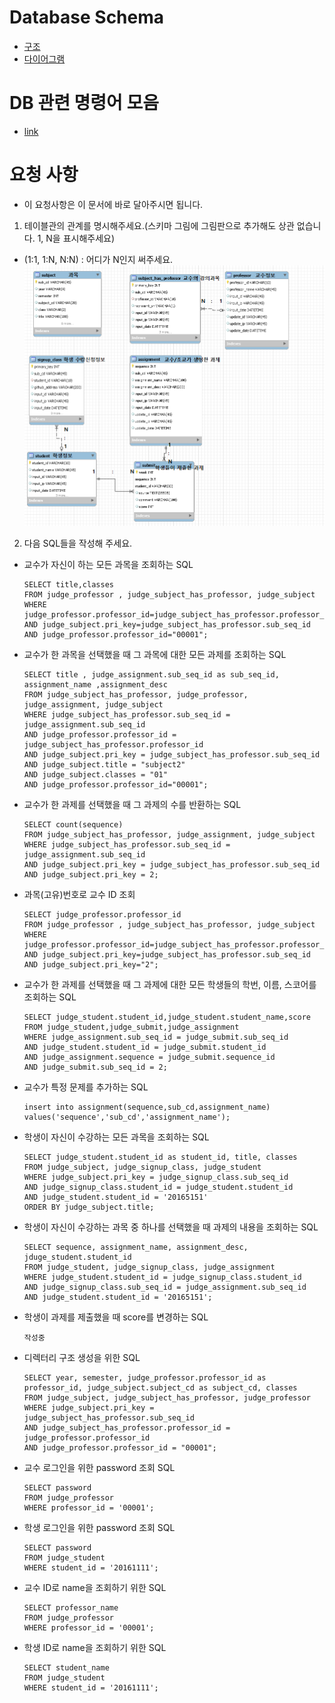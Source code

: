 # Database Schema
- [구조](https://github.com/BJ-Lim/Capstone_Design/blob/master/database/database.md)
- [다이어그램](https://github.com/BJ-Lim/Capstone_Design/blob/master/database/db_img/0227ERD_v4.PNG)
# DB 관련 명령어 모음
- [link](https://github.com/BJ-Lim/Capstone_Design/blob/master/database/db_command.md)

# 요청 사항

- 이 요청사항은 이 문서에 바로 달아주시면 됩니다.
1. 테이블관의 관계를 명시해주세요.(스키마 그림에 그림판으로 추가해도 상관 없습니다. 1, N을 표시해주세요)
- (1:1, 1:N, N:N) : 어디가 N인지 써주세요.
![테이블 관계 분석](https://github.com/BJ-Lim/Capstone_Design/blob/master/database/db_img/DB관계.PNG)

2. 다음 SQL들을 작성해 주세요.
- 교수가 자신이 하는 모든 과목을 조회하는 SQL
  ```
  SELECT title,classes 
  FROM judge_professor , judge_subject_has_professor, judge_subject 
  WHERE judge_professor.professor_id=judge_subject_has_professor.professor_id
  AND judge_subject.pri_key=judge_subject_has_professor.sub_seq_id 
  AND judge_professor.professor_id="00001";
  ```
 
 - 교수가 한 과목을 선택했을 때 그 과목에 대한 모든 과제를 조회하는 SQL
    ```
    SELECT title , judge_assignment.sub_seq_id as sub_seq_id, assignment_name ,assignment_desc
    FROM judge_subject_has_professor, judge_professor, judge_assignment, judge_subject
    WHERE judge_subject_has_professor.sub_seq_id = judge_assignment.sub_seq_id 
    AND judge_professor.professor_id = judge_subject_has_professor.professor_id
    AND judge_subject.pri_key = judge_subject_has_professor.sub_seq_id
    AND judge_subject.title = "subject2"
    AND judge_subject.classes = "01"
    AND judge_professor.professor_id="00001";
    ```
  
- 교수가 한 과제를 선택했을 때 그 과제의 수를 반환하는 SQL
  ```
  SELECT count(sequence)
  FROM judge_subject_has_professor, judge_assignment, judge_subject
  WHERE judge_subject_has_professor.sub_seq_id = judge_assignment.sub_seq_id 
  AND judge_subject.pri_key = judge_subject_has_professor.sub_seq_id
  AND judge_subject.pri_key = 2;
  ```
  
- 과목(고유)번호로 교수 ID 조회
  ```
  SELECT judge_professor.professor_id
  FROM judge_professor , judge_subject_has_professor, judge_subject 
  WHERE judge_professor.professor_id=judge_subject_has_professor.professor_id
  AND judge_subject.pri_key=judge_subject_has_professor.sub_seq_id 
  AND judge_subject.pri_key="2";
  ```
  
- 교수가 한 과제를 선택했을 때 그 과제에 대한 모든 학생들의 학번, 이름, 스코어를 조회하는 SQL
  ```
  SELECT judge_student.student_id,judge_student.student_name,score
  FROM judge_student,judge_submit,judge_assignment
  WHERE judge_assignment.sub_seq_id = judge_submit.sub_seq_id
  AND judge_student.student_id = judge_submit.student_id
  AND judge_assignment.sequence = judge_submit.sequence_id
  AND judge_submit.sub_seq_id = 2;
  ```

- 교수가 특정 문제를 추가하는 SQL
  ```
  insert into assignment(sequence,sub_cd,assignment_name) values('sequence','sub_cd','assignment_name');
  ```
  
- 학생이 자신이 수강하는 모든 과목을 조회하는 SQL
  ```
  SELECT judge_student.student_id as student_id, title, classes
  FROM judge_subject, judge_signup_class, judge_student
  WHERE judge_subject.pri_key = judge_signup_class.sub_seq_id
  AND judge_signup_class.student_id = judge_student.student_id
  AND judge_student.student_id = '20165151'
  ORDER BY judge_subject.title;
  ```
  
- 학생이 자신이 수강하는 과목 중 하나를 선택했을 때 과제의 내용을 조회하는 SQL
  ```
  SELECT sequence, assignment_name, assignment_desc, jduge_student.student_id
  FROM judge_student, judge_signup_class, judge_assignment
  WHERE judge_student.student_id = judge_signup_class.student_id
  AND judge_signup_class.sub_seq_id = judge_assignment.sub_seq_id
  AND judge_student.student_id = '20165151';
  ```
  
- 학생이 과제를 제출했을 때 score를 변경하는 SQL
  ```
  작성중
  ```

- 디렉터리 구조 생성을 위한 SQL
  ```
  SELECT year, semester, judge_professor.professor_id as professor_id, judge_subject.subject_cd as subject_cd, classes
  FROM judge_subject, judge_subject_has_professor, judge_professor
  WHERE judge_subject.pri_key = judge_subject_has_professor.sub_seq_id
  AND judge_subject_has_professor.professor_id = judge_professor.professor_id
  AND judge_professor.professor_id = "00001";
  ```
  
- 교수 로그인을 위한 password 조회 SQL
  ```
  SELECT password
  FROM judge_professor
  WHERE professor_id = '00001';
  ```

- 학생 로그인을 위한 password 조회 SQL
  ```
  SELECT password
  FROM judge_student
  WHERE student_id = '20161111';
  ```

- 교수 ID로 name을 조회하기 위한 SQL
  ```
  SELECT professor_name
  FROM judge_professor
  WHERE professor_id = '00001';
  ```

- 학생 ID로 name을 조회하기 위한 SQL
  ```
  SELECT student_name
  FROM judge_student
  WHERE student_id = '20161111';
  ```
  
  
  
